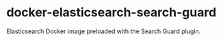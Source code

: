 # docker-elasticsearch-search-guard

Elasticsearch Docker image preloaded with the Search Guard plugin.
